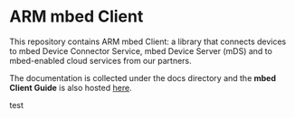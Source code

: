 ARM mbed Client
=======================

This repository contains ARM mbed Client: a library that connects devices to mbed Device Connector Service, mbed Device Server (mDS) and to mbed-enabled cloud services from our partners.

The documentation is collected under the docs directory and the **mbed Client Guide** is also hosted [here](https://docs.mbed.com/docs/mbed-client-guide/en/latest/).

test

